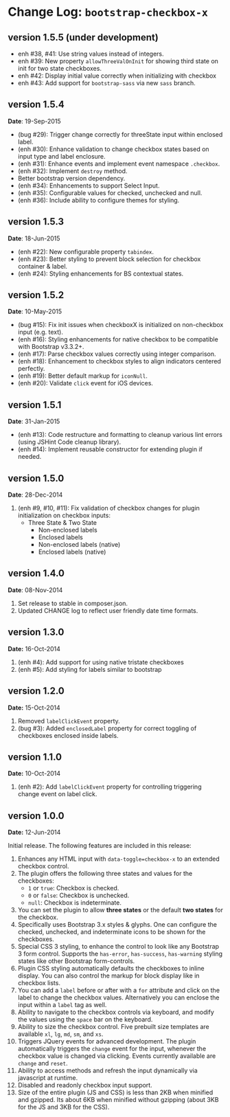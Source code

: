 Change Log: `bootstrap-checkbox-x`
==================================

## version 1.5.5 (under development)

- enh #38, #41: Use string values instead of integers.
- enh #39: New property `allowThreeValOnInit` for showing third state on init for two state checkboxes.
- enh #42: Display initial value correctly when initializing with checkbox
- enh #43: Add support for `bootstrap-sass` via new `sass` branch.

## version 1.5.4

**Date**: 19-Sep-2015

- (bug #29): Trigger change correctly for threeState input within enclosed label.
- (enh #30): Enhance validation to change checkbox states based on input type and label enclosure.
- (enh #31): Enhance events and implement event namespace `.checkbox`.
- (enh #32): Implement `destroy` method.
- Better bootstrap version dependency.
- (enh #34): Enhancements to support Select Input.
- (enh #35): Configurable values for checked, unchecked and null.
- (enh #36): Include ability to configure themes for styling.

## version 1.5.3

**Date**: 18-Jun-2015

- (enh #22): New configurable property `tabindex`.
- (enh #23): Better styling to prevent block selection for checkbox container & label.
- (enh #24): Styling enhancements for BS contextual states.

## version 1.5.2

**Date**: 10-May-2015

- (bug #15): Fix init issues when checkboxX is initialized on non-checkbox input (e.g. text).
- (enh #16): Styling enhancements for native checkbox to be compatible with Bootstrap v3.3.2+.
- (enh #17): Parse checkbox values correctly using integer comparison.
- (enh #18): Enhancement to checkbox styles to align indicators centered perfectly.
- (enh #19): Better default markup for `iconNull`.
- (enh #20): Validate `click` event for iOS devices.

## version 1.5.1

**Date**: 31-Jan-2015

- (enh #13): Code restructure and formatting to cleanup various lint errors (using JSHint Code cleanup library).
- (enh #14): Implement reusable constructor for extending plugin if needed.

## version 1.5.0

**Date**: 28-Dec-2014

1. (enh #9, #10, #11): Fix validation of checkbox changes for plugin initialization on checkbox inputs:
   - Three State & Two State
       - Non-enclosed labels 
       - Enclosed labels
       - Non-enclosed labels (native)
       - Enclosed labels (native)

## version 1.4.0

**Date**: 08-Nov-2014

1. Set release to stable in composer.json.
2. Updated CHANGE log to reflect user friendly date time formats.

## version 1.3.0

**Date:** 16-Oct-2014

1. (enh #4): Add support for using native tristate checkboxes
2. (enh #5): Add styling for labels similar to bootstrap

## version 1.2.0

**Date:** 15-Oct-2014

1. Removed `labelClickEvent` property.
2. (bug #3): Added `enclosedLabel` property for correct toggling of checkboxes enclosed inside labels.

## version 1.1.0

**Date:** 10-Oct-2014

1. (enh #2): Add `labelClickEvent` property for controlling triggering change event on label click.

## version 1.0.0

**Date:** 12-Jun-2014

Initial release. The following features are included in this release:

1. Enhances any HTML input with `data-toggle=checkbox-x` to an extended checkbox control. 
2. The plugin offers the following three states and values for the checkboxes:
   - `1` or `true`: Checkbox is checked.
   - `0` or `false`: Checkbox is unchecked.
   - `null`: Checkbox is indeterminate.
3. You can set the plugin to allow **three states** or the default **two states** for the checkbox.
4. Specifically uses Bootstrap 3.x styles & glyphs. One can configure the checked, unchecked, and indeterminate icons to be shown for the checkboxes.
5. Special CSS 3 styling, to enhance the control to look like any Bootstrap 3 form control. Supports the `has-error`, `has-success`, `has-warning`
   styling states like other Bootstrap form-controls.
6. Plugin CSS styling automatically defaults the checkboxes to inline display. You can also control the markup for block display like in checkbox lists.
7. You can add a `label` before or after with a `for` attribute and click on the label to change the checkbox values. Alternatively you can enclose the 
   input within a `label` tag as well.
8. Ability to navigate to the checkbox controls via keyboard, and modify the values using the `space` bar on the keyboard.
9. Ability to size the checkbox control. Five prebuilt size templates are available `xl`, `lg`, `md`, `sm`, and `xs`.
10. Triggers JQuery events for advanced development. The plugin automatically triggers the `change` event for the input, whenever the checkbox value is changed via clicking. Events currently available are `change` and  `reset`.
11. Ability to access methods and refresh the input dynamically via javascript at runtime.
12. Disabled and readonly checkbox input support.
13. Size of the entire plugin (JS and CSS) is less than 2KB when minified and gzipped. Its about 6KB when minified without gzipping (about 3KB for the JS and 3KB for the CSS).